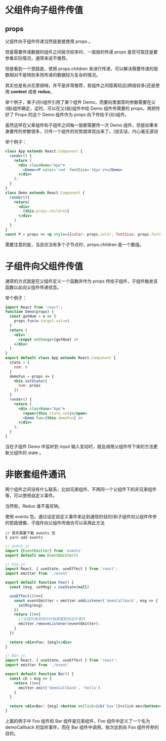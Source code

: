 # 父组件向子组件传值

## props

父组件向子组件传递当然是直接使用 props 。

但是需要传递数据的组件之间层次较多时，一层层的传递 props 是否可取还是要参看实际情况，通常来说不推荐。

但是看到一个思路是，使用 props.children 来进行传递，可以解决需要传递的层数相对不是特别多而传递的数据较为复杂的情况。

其实也是有点花里胡哨，并不是非常推荐，若组件之间距离较远(跨级较多)还是使用 **context** 或者 **redux**。

举个例子，某子(孙)组件引用了某个组件 Demo，而要向里面穿的参数需要在父(祖)组件确定，这时，可以在父(祖)组件中给 Demo 组件传需要的 props，再把传好了 Props 的这个 Demo 组件作为 props 向下传给子(孙)组件。 

虽然这样在父辈组件和子组件之间每一层都需要传一次 Demo 组件，但是如果本身要传的参数很多，只传一个组件的优势就体现出来了。(说实话，内心毫无波动

举个例子：

```jsx
class App extends React.Component {
  render() {
    return (
      <div className="App">
        <Demo><P color='red' fontSize='16px'/></Demo>
      </div>
    );
  }
}
class Demo extends React.Component {
  render(){
    return(
      <div>
        {this.props.children}
      </div>
    )
  }
}
const P = props => <p style={{color: props.color, fontSize: props.fontSize}}>this is demo</p>
```

需要注意的是，当且仅当有多个子节点时，props.children 是一个数组。

# 子组件向父组件传值

通常的方式就是在父组件定义一个函数并作为 props 传给子组件，子组件触发该函数以此向父组件传递信息。

举个例子：

```jsx
import React from 'react';
function Demo(props) {
  const getNum = e => {
    props.fun(e.target.value)
  }
  return (
    <div>
      <input onChange={getNum} />
    </div>
  )
}
export default class App extends React.Component {
  state = {
    num: 0
  }
  demoFun = props => {
    this.setState({
      num: props
    })
  }
  render() {
    return (
      <div className="App">
        <span>{this.state.num}</span>
        <Demo fun={this.demoFun} />
      </div>
    );
  }
}
```

当在子组件 Demo 中监听到 input 输入变动时，就会调用父组件传下来的方法更新父组件的 state 。

# 非嵌套组件通讯

两个组件之间没有什么联系，比如兄弟组件、不再同一个父组件下的非兄弟组件等，可以使用自定义事件。

当然啦，Redux 谁不喜欢呐。

使用 events 包，通过设定自定义事件来达到通信的目的(和子组件向父组件传参的思路很像，子组件向父组件传值也可以采用此方法

```makeup
// 首先需要下载 events 包
$ yarn add events
```

```js
// event.js
import {EventEmitter} from 'events'
export default new EventEmitter()
```

```jsx
// Foo.js
import React, { useState, useEffect } from 'react';
import emitter from './event'

export default function Foo() {
  const [msg, setMsg] = useState(null)

  useEffect(()=>{
    const eventEmitter = emitter.addListener('demoCallback', msg => {
      setMsg(msg)
    })
    return ()=>{
      //当组件被消除的时候需要删除监听事件
      emitter.removeListener(eventEmitter);
    }
  })
  
  return <div>Foo: {msg}</div>
}
```

```jsx
// Bar.js
import React, { useState, useEffect } from 'react';
import emitter from './event'

export default function Bar() {
  const cb = msg => {
    return ()=>{
      emitter.emit('demoCallback', 'hello')
    }
  }
  
  return <div>Bar: {msg} <button onClick={cb('bye')}>click me</button></div>
}
```

上面的例子中 Foo 组件和 Bar 组件是兄弟组件，Foo 组件中定义了一个名为 demoCallback 的监听事件，而在 Bar 组件中调用，依次达到向 Foo 组件传参的目的。